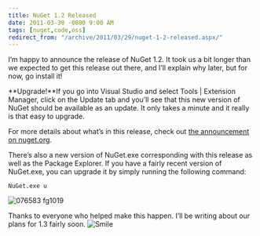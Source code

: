 ```yaml
---
title: NuGet 1.2 Released
date: 2011-03-30 -0800 9:00 AM
tags: [nuget,code,oss]
redirect_from: "/archive/2011/03/29/nuget-1-2-released.aspx/"
---
```


I’m happy to announce the release of NuGet 1.2. It took us a bit longer
than we expected to get this release out there, and I’ll explain why
later, but for now, go install it!

**Upgrade!**If you go into Visual Studio and select Tools | Extension
Manager, click on the Update tab and you’ll see that this new version of
NuGet should be available as an update. It only takes a minute and it
really is that easy to upgrade.

For more details about what’s in this release, check out [the
announcement on
nuget.org](http://nuget.org/announcements/nuget-1.2-released "NuGet 1.2 Released").

There’s also a new version of NuGet.exe corresponding with this release
as well as the Package Explorer. If you have a fairly recent version of
NuGet.exe, you can upgrade it by simply running the following command:

`NuGet.exe u`

![076583
fg1019](https://haacked.com/images/haacked_com/WindowsLiveWriter/NuGet-1.2-Released_142C7/076583%20fg1019_3.png "076583 fg1019")

Thanks to everyone who helped make this happen. I’ll be writing about
our plans for 1.3 fairly soon.
![Smile](https://haacked.com/images/haacked_com/WindowsLiveWriter/NuGet-1.2-Released_142C7/wlEmoticon-smile_2.png)

